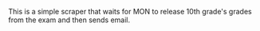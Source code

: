 This is a simple scraper that waits for MON to release 10th grade's grades from the exam and then sends email.
